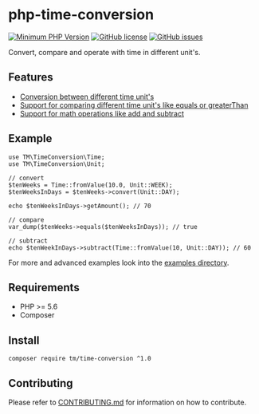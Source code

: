# php-time-conversion

[![Minimum PHP Version](https://img.shields.io/badge/php-%3E%3D%205.6-8892BF.svg?style=flat-square)](https://php.net/)
[![GitHub license](https://img.shields.io/badge/license-MIT-blue.svg)](https://raw.githubusercontent.com/tommy-muehle/php-time-conversion/master/LICENSE)
[![GitHub issues](https://img.shields.io/github/issues/tommy-muehle/php-time-conversion.svg)](https://github.com/php-time-conversion/issues)

Convert, compare and operate with time in different unit's.

## Features

* [Conversion between different time unit's](examples/basic-usage.php)
* [Support for comparing different time unit's like equals or greaterThan](examples/compare-usage.php)
* [Support for math operations like add and subtract](examples/math-usage.php)

## Example

```
use TM\TimeConversion\Time;
use TM\TimeConversion\Unit;

// convert
$tenWeeks = Time::fromValue(10.0, Unit::WEEK);
$tenWeeksInDays = $tenWeeks->convert(Unit::DAY);

echo $tenWeeksInDays->getAmount(); // 70

// compare
var_dump($tenWeeks->equals($tenWeeksInDays)); // true

// subtract
echo $tenWeekInDays->subtract(Time::fromValue(10, Unit::DAY)); // 60
```

For more and advanced examples look into the [examples directory](examples).

## Requirements

* PHP >= 5.6
* Composer

## Install

```
composer require tm/time-conversion ^1.0
```

## Contributing

Please refer to [CONTRIBUTING.md](CONTRIBUTING.md) for information on how to contribute.
